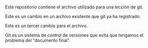 Este repositorio contiene el archivo utilizado para una lección de git.

Este es un cambio en un archivo existente que git  ya ha registrado.

Este es un tercer cambio para el archivo.

Git es un sistema de control de versiones que evita que tengamos el problema del "documento final".

